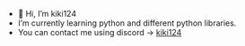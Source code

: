 - 👋 Hi, I’m kiki124
-  I’m currently learning python and different python libraries.
- You can contact me using discord -> [kiki124](https://discordapp.com/users/1105414178937774150)

